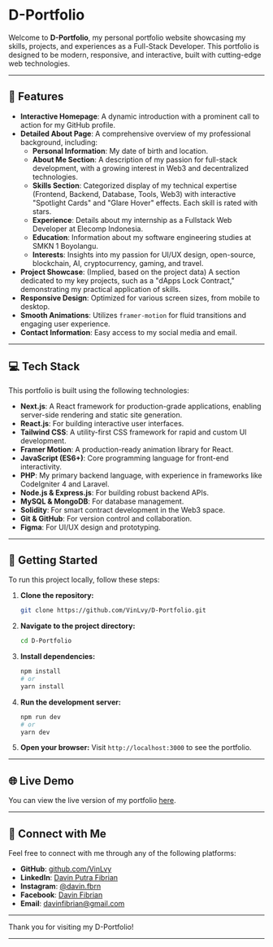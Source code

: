# D-Portfolio

Welcome to **D-Portfolio**, my personal portfolio website showcasing my skills, projects, and experiences as a Full-Stack Developer. This portfolio is designed to be modern, responsive, and interactive, built with cutting-edge web technologies.

-----

## 🌟 Features

  * **Interactive Homepage**: A dynamic introduction with a prominent call to action for my GitHub profile.
  * **Detailed About Page**: A comprehensive overview of my professional background, including:
      * **Personal Information**: My date of birth and location.
      * **About Me Section**: A description of my passion for full-stack development, with a growing interest in Web3 and decentralized technologies.
      * **Skills Section**: Categorized display of my technical expertise (Frontend, Backend, Database, Tools, Web3) with interactive "Spotlight Cards" and "Glare Hover" effects. Each skill is rated with stars.
      * **Experience**: Details about my internship as a Fullstack Web Developer at Elecomp Indonesia.
      * **Education**: Information about my software engineering studies at SMKN 1 Boyolangu.
      * **Interests**: Insights into my passion for UI/UX design, open-source, blockchain, AI, cryptocurrency, gaming, and travel.
  * **Project Showcase**: (Implied, based on the project data) A section dedicated to my key projects, such as a "dApps Lock Contract," demonstrating my practical application of skills.
  * **Responsive Design**: Optimized for various screen sizes, from mobile to desktop.
  * **Smooth Animations**: Utilizes `framer-motion` for fluid transitions and engaging user experience.
  * **Contact Information**: Easy access to my social media and email.

-----

## 💻 Tech Stack

This portfolio is built using the following technologies:

  * **Next.js**: A React framework for production-grade applications, enabling server-side rendering and static site generation.
  * **React.js**: For building interactive user interfaces.
  * **Tailwind CSS**: A utility-first CSS framework for rapid and custom UI development.
  * **Framer Motion**: A production-ready animation library for React.
  * **JavaScript (ES6+)**: Core programming language for front-end interactivity.
  * **PHP**: My primary backend language, with experience in frameworks like CodeIgniter 4 and Laravel.
  * **Node.js & Express.js**: For building robust backend APIs.
  * **MySQL & MongoDB**: For database management.
  * **Solidity**: For smart contract development in the Web3 space.
  * **Git & GitHub**: For version control and collaboration.
  * **Figma**: For UI/UX design and prototyping.

-----

## 🚀 Getting Started

To run this project locally, follow these steps:

1.  **Clone the repository:**
    ```bash
    git clone https://github.com/VinLvy/D-Portfolio.git
    ```
2.  **Navigate to the project directory:**
    ```bash
    cd D-Portfolio
    ```
3.  **Install dependencies:**
    ```bash
    npm install
    # or
    yarn install
    ```
4.  **Run the development server:**
    ```bash
    npm run dev
    # or
    yarn dev
    ```
5.  **Open your browser:**
    Visit `http://localhost:3000` to see the portfolio.

-----

## 🌐 Live Demo

You can view the live version of my portfolio [here](https://www.google.com/search?q=YOUR_DEPLOYED_LINK_HERE).

-----

## 🤝 Connect with Me

Feel free to connect with me through any of the following platforms:

  * **GitHub**: [github.com/VinLvy](https://github.com/VinLvy)
  * **LinkedIn**: [Davin Putra Fibrian](https://www.linkedin.com/in/davin-p-f-0b00a12b7/)
  * **Instagram**: [@davin.fbrn](https://instagram.com/davin.fbrn)
  * **Facebook**: [Davin Fibrian](https://facebook.com/davin.fbrn)
  * **Email**: davinfibrian@gmail.com

-----

Thank you for visiting my D-Portfolio\!

-----